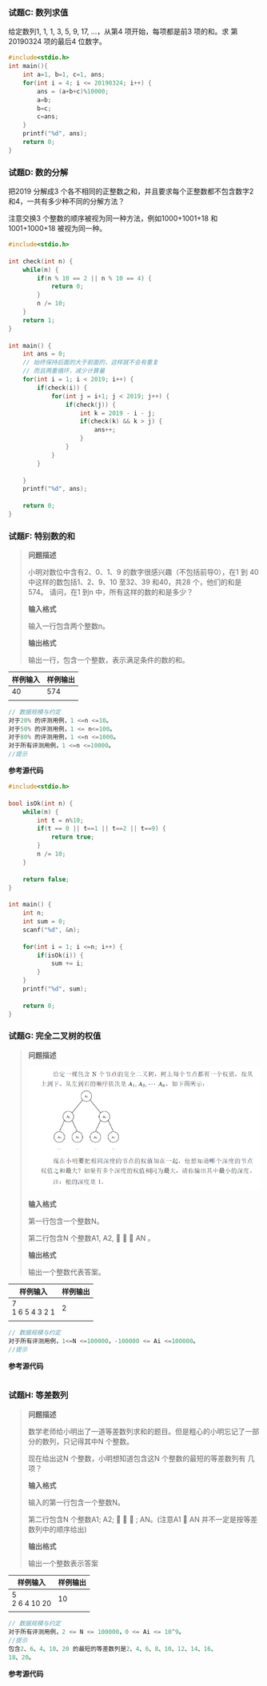 

### 试题C: 数列求值

给定数列1, 1, 1, 3, 5, 9, 17, …，从第4 项开始，每项都是前3 项的和。求
第20190324 项的最后4 位数字。

```c++
#include<stdio.h>
int main(){
	int a=1, b=1, c=1, ans;
	for(int i = 4; i <= 20190324; i++) {
		ans = (a+b+c)%10000;
		a=b;
		b=c;
		c=ans;
	}
	printf("%d", ans);
	return 0;
}
```



### 试题D: 数的分解

把2019 分解成3 个各不相同的正整数之和，并且要求每个正整数都不包含数字2 和4，一共有多少种不同的分解方法？

注意交换3 个整数的顺序被视为同一种方法，例如1000+1001+18 和
1001+1000+18 被视为同一种。

```c++
#include<stdio.h>

int check(int n) {
	while(n) {
		if(n % 10 == 2 || n % 10 == 4) {
			return 0;
		}
		n /= 10;
	} 	
	return 1;
}

int main() {
	int ans = 0;
	// 始终保持后面的大于前面的，这样就不会有重复
	// 而且两重循环，减少计算量 
	for(int i = 1; i < 2019; i++) {
		if(check(i)) {
			for(int j = i+1; j < 2019; j++) {
				if(check(j)) {
					int k = 2019 - i - j;
					if(check(k) && k > j) {
						ans++;
					}
				}
			}
		}
		
	}	
	printf("%d", ans);
	
	return 0;
} 
```







### 试题F: 特别数的和

> **问题描述**
>
> 小明对数位中含有2、0、1、9 的数字很感兴趣（不包括前导0），在1 到
> 40 中这样的数包括1、2、9、10 至32、39 和40，共28 个，他们的和是574。
> 请问，在1 到n 中，所有这样的数的和是多少？
>
> **输入格式**
>
> 输入一行包含两个整数n。
>
> **输出格式**
>
> 输出一行，包含一个整数，表示满足条件的数的和。

| 样例输入 | 样例输出 |
| -------- | -------- |
| 40       | 574      |
|          |          |

```c
// 数据规模与约定
对于20% 的评测用例，1 <=n <=10。
对于50% 的评测用例，1 <= n<=100。
对于80% 的评测用例，1 <=n <=1000。
对于所有评测用例，1 <=n <=10000。
//提示

```

**参考源代码**

```c++
#include<stdio.h>

bool isOk(int n) {
	while(n) {
		int t = n%10;
		if(t == 0 || t==1 || t==2 || t==9) {
			return true;
		}
		n /= 10;
	}
	
	return false;
}

int main() {
	int n;
	int sum = 0;
	scanf("%d", &n);
	
	for(int i = 1; i <=n; i++) {
		if(isOk(i)) {
			sum += i;
		}
	}
	printf("%d", sum);
		
	return 0;
}
```



### 试题G: 完全二叉树的权值

> **问题描述**
>
> ![image-20201015133120760](assets/README/image-20201015133120760.png)
>
> **输入格式**
>
> 第一行包含一个整数N。
>
> 第二行包含N 个整数A1, A2,    AN 。
>
> **输出格式**
>
> 输出一个整数代表答案。

| 样例输入           | 样例输出 |
| ------------------ | -------- |
| 7<br>1 6 5 4 3 2 1 | 2        |
|                    |          |

```c
// 数据规模与约定
对于所有评测用例，1<=N <=100000，-100000 <= Ai <=100000。
//提示

```

**参考源代码**

```c++

```



### 试题H: 等差数列

> **问题描述**
>
> 数学老师给小明出了一道等差数列求和的题目。但是粗心的小明忘记了一部分的数列，只记得其中N 个整数。
>
> 现在给出这N 个整数，小明想知道包含这N 个整数的最短的等差数列有
> 几项？
>
> **输入格式**
>
> 输入的第一行包含一个整数N。
>
> 第二行包含N 个整数A1; A2;    ; AN。(注意A1  AN 并不一定是按等差数列中的顺序给出)
>
> **输出格式**
>
> 输出一个整数表示答案

| 样例输入          | 样例输出 |
| ----------------- | -------- |
| 5<br/>2 6 4 10 20 | 10       |
|                   |          |

```c
// 数据规模与约定
对于所有评测用例，2 <= N <= 100000，0 <= Ai <= 10^9。
//提示
包含2、6、4、10、20 的最短的等差数列是2、4、6、8、10、12、14、16、
18、20。
```

**参考源代码**

```c++

```

